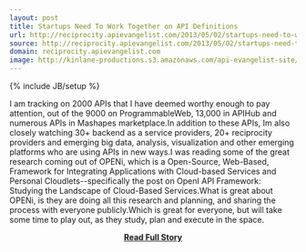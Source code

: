 ```yaml
---
layout: post
title: Startups Need To Work Together on API Definitions
url: http://reciprocity.apievangelist.com/2013/05/02/startups-need-to-work-together-on-api-definitions/
source: http://reciprocity.apievangelist.com/2013/05/02/startups-need-to-work-together-on-api-definitions/
domain: reciprocity.apievangelist.com
image: http://kinlane-productions.s3.amazonaws.com/api-evangelist-site/blog/openi-logo.png
---
```

{% include JB/setup %}<p>I am tracking on 2000 APIs that I have deemed worthy enough to pay attention, out of the 9000 on ProgrammableWeb, 13,000 in APIHub and numerous APIs in Mashapes marketplace.In addition to these APIs, Im also closely watching 30+ backend as a service providers, 20+ reciprocity providers and emerging big data, analysis, visualization and other emerging platforms who are using APIs in new ways.I was reading some of the great research coming out of OPENi, which is a Open-Source, Web-Based, Framework for Integrating Applications with Cloud-based Services and Personal Cloudlets--specifically the post on OpenI API Framework: Studying the Landscape of Cloud-Based Services.What is great about OPENi, is they are doing all this research and planning, and sharing the process with everyone publicly.Which is great for everyone, but will take some time to play out, as they study, plan and execute in the space.</p>
<center><p><a href="http://reciprocity.apievangelist.com/2013/05/02/startups-need-to-work-together-on-api-definitions/" style='padding:25px; font-sze:18px; font-weight: bold;'>Read Full Story</a></p></center>
